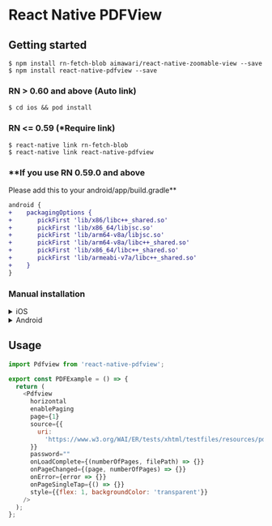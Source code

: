 # React Native PDFView

## Getting started

```
$ npm install rn-fetch-blob aimawari/react-native-zoomable-view --save
$ npm install react-native-pdfview --save
```

### RN > 0.60 and above (Auto link)

`$ cd ios && pod install`

### RN <= 0.59 (*Require link)

```
$ react-native link rn-fetch-blob
$ react-native link react-native-pdfview
```

### **If you use RN 0.59.0 and above
Please add this to your android/app/build.gradle**
```diff
android {
+    packagingOptions {
+       pickFirst 'lib/x86/libc++_shared.so'
+       pickFirst 'lib/x86_64/libjsc.so'
+       pickFirst 'lib/arm64-v8a/libjsc.so'
+       pickFirst 'lib/arm64-v8a/libc++_shared.so'
+       pickFirst 'lib/x86_64/libc++_shared.so'
+       pickFirst 'lib/armeabi-v7a/libc++_shared.so'
+    }
}
```

### Manual installation
<details>
  <summary>iOS</summary>
1. In XCode, in the project navigator, right click `Libraries` ➜ `Add Files to [your project's name]`
2. Go to `node_modules` ➜ `react-native-pdfview` and add `Pdfview.xcodeproj`
3. In XCode, in the project navigator, select your project. Add `libPdfview.a` to your project's `Build Phases` ➜ `Link Binary With Libraries`
4. Run your project (`Cmd+R`)<
</details>

<details>
  <summary>Android</summary>
1. Open up `android/app/src/main/java/[...]/MainApplication.java`

- Add `import com.aimawari.pdfview.PdfviewPackage;` to the imports at the top of the file
- Add `new PdfviewPackage()` to the list returned by the `getPackages()` method

2. Append the following lines to `android/settings.gradle`:
   ```
   include ':react-native-pdfview'
   project(':react-native-pdfview').projectDir = new File(rootProject.projectDir, 	'../node_modules/react-native-pdfview/android')
   ```
3. Insert the following lines inside the dependencies block in `android/app/build.gradle`:
   ```
     compile project(':react-native-pdfview')
   ```
</details>

## Usage

```javascript
import Pdfview from 'react-native-pdfview';

export const PDFExample = () => {
  return (
    <Pdfview
      horizontal
      enablePaging
      page={1}
      source={{
        uri:
          'https://www.w3.org/WAI/ER/tests/xhtml/testfiles/resources/pdf/dummy.pdf',
      }}
      password=""
      onLoadComplete={(numberOfPages, filePath) => {}}
      onPageChanged={(page, numberOfPages) => {}}
      onError={error => {}}
      onPageSingleTap={() => {}}
      style={{flex: 1, backgroundColor: 'transparent'}}
    />
  );
};
```
